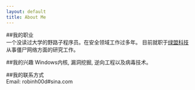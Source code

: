 ```yaml
---
layout: default
title: About Me
---
```


##我的职业  
一个没读过大学的野路子程序员。在安全领域工作过多年。
目前就职于[绿盟科技](http://www.nsfocus.com)从事僵尸网络方面的研究工作。

##我的兴趣
Windows内核, 漏洞挖掘, 逆向工程以及病毒技术。

##我的联系方式  
Email: robinh00d#sina.com